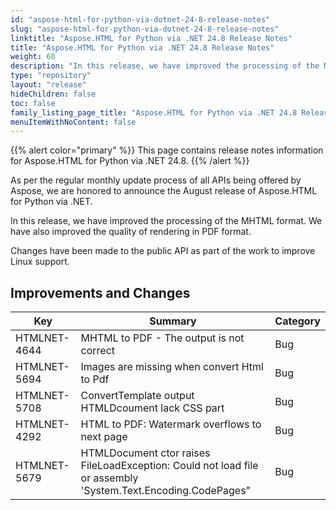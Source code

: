 ```yaml
---
id: "aspose-html-for-python-via-dotnet-24-8-release-notes"
slug: "aspose-html-for-python-via-dotnet-24-8-release-notes"
linktitle: "Aspose.HTML for Python via .NET 24.8 Release Notes"
title: "Aspose.HTML for Python via .NET 24.8 Release Notes"
weight: 60
description: "In this release, we have improved the processing of the MHTML format. We have also improved the quality of rendering in PDF format. Сhanges have been made to the public API as part of the work to improve Linux support."
type: "repository"
layout: "release"
hideChildren: false
toc: false
family_listing_page_title: "Aspose.HTML for Python via .NET 24.8 Release Notes"
menuItemWithNoContent: false
---
```

{{% alert color="primary" %}}
This page contains release notes information for Aspose.HTML for Python via .NET 24.8.
{{% /alert %}}

As per the regular monthly update process of all APIs being offered by Aspose, we are honored to announce the August release of Aspose.HTML for Python via .NET.

In this release, we have improved the processing of the MHTML format. We have also improved the quality of rendering in PDF format.

Сhanges have been made to the public API as part of the work to improve Linux support.


## **Improvements and Changes**

| **Key**      | **Summary**                                                                            | **Category** |
| ------------ | -------------------------------------------------------------------------------------- | ------------ |
| HTMLNET-4644 | MHTML to PDF - The output is not correct | Bug |
| HTMLNET-5694 | Images are missing when convert Html to Pdf | Bug |
| HTMLNET-5708 | ConvertTemplate output HTMLDcoument lack CSS part | Bug |
| HTMLNET-4292 | HTML to PDF: Watermark overflows to next page | Bug |
| HTMLNET-5679 | HTMLDocument ctor raises FileLoadException: Could not load file or assembly 'System.Text.Encoding.CodePages" | Bug |

